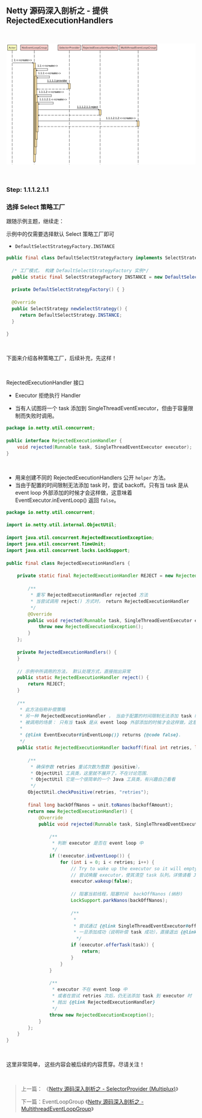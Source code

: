 ## Netty 源码深入剖析之 - 提供 RejectedExecutionHandlers

&nbsp;

![netty-source-analysis-nio-event-loop-group-uml](images/netty-source-analysis-nio-event-loop-group-uml.png)

&nbsp;

### Step: 1.1.1.2.1.1

### 选择 Select 策略工厂

跟随示例主题，继续走： 

示例中的仅需要选择默认 Select 策略工厂即可

- `DefaultSelectStrategyFactory.INSTANCE`

```java
public final class DefaultSelectStrategyFactory implements SelectStrategyFactory {

  /* 工厂模式， 构建 DefaultSelectStrategyFactory 实例*/  
  public static final SelectStrategyFactory INSTANCE = new DefaultSelectStrategyFactory();

  private DefaultSelectStrategyFactory() { }
  
  @Override
  public SelectStrategy newSelectStrategy() {
     return DefaultSelectStrategy.INSTANCE;
  }
  
}
```

&nbsp;

下面来介绍各种策略工厂，后续补充，先这样！

&nbsp;

RejectedExecutionHandler 接口 

- Executor 拒绝执行 Handler 

- 当有人试图将一个 task 添加到 SingleThreadEventExecutor，但由于容量限制而失败时调用。

```java
package io.netty.util.concurrent;

public interface RejectedExecutionHandler {
    void rejected(Runnable task, SingleThreadEventExecutor executor);
}
```

&nbsp;

- 用来创建不同的 RejectedExecutionHandlers 公开 `helper` 方法。
- 当由于配置的时间限制无法添加 task 时，尝试 backoff。只有当 task 是从 event loop 外部添加的时候才会这样做，这意味着 EventExecutor.inEventLoop() 返回 `false`。

```java
package io.netty.util.concurrent;

import io.netty.util.internal.ObjectUtil;

import java.util.concurrent.RejectedExecutionException;
import java.util.concurrent.TimeUnit;
import java.util.concurrent.locks.LockSupport;

public final class RejectedExecutionHandlers {

    private static final RejectedExecutionHandler REJECT = new RejectedExecutionHandler() {

        /**
         * 重写 RejectedExecutionHandler rejected 方法
         * 当尝试调用 reject() 方式时， return RejectedExecutionHandler
         */
        @Override
        public void rejected(Runnable task, SingleThreadEventExecutor executor) {
            throw new RejectedExecutionException();
        }
    };

    private RejectedExecutionHandlers() {
    }

    // 示例中所调用的方法， 默认处理方式，直接抛出异常
    public static RejectedExecutionHandler reject() {
        return REJECT;
    }

    /**
     * 此方法俗称补偿策略
     * 另一种 RejectedExecutionHandler ， 当由于配置的时间限制无法添加 task 时，尝试 backoff。
     * 被调用的场景： 只有当 task 是从 event loop 外部添加的时候才会这样做，这意味着 EventExecutor.inEventLoop() 返回false。
     *
     * {@link EventExecutor#inEventLoop()} returns {@code false}.
     */
    public static RejectedExecutionHandler backoff(final int retries, long backoffAmount, TimeUnit unit) {

        /**
         * 确保参数 retries 重试次数为整数（positive），
         * ObjectUtil 工具类，这里就不展开了，不在讨论范围.
         * ObjectUtil 它是一个很简单的一个 Java 工具类，有兴趣自己看看
         */
        ObjectUtil.checkPositive(retries, "retries");
        
        final long backOffNanos = unit.toNanos(backoffAmount);
        return new RejectedExecutionHandler() {
            @Override
            public void rejected(Runnable task, SingleThreadEventExecutor executor) {

                /**
                 * 判断 executor 是否在 event loop 中
                 */
                if (!executor.inEventLoop()) {
                    for (int i = 0; i < retries; i++) {
                        // Try to wake up the executor so it will empty its task queue.
                        // 尝试唤醒 executor，使其清空 task 队列。详情请看 Java 多线程知识。不在讨论范围
                        executor.wakeup(false);

                        // 阻塞当前线程，阻塞时间  backOffNanos (纳秒)
                        LockSupport.parkNanos(backOffNanos);

                        /**
                         *
                         * 尝试通过 {@link SingleThreadEventExecutor#offerTask offerTask} 添加 task 到 executor
                         * 一旦添加成功（说明补偿 task 成功），直接退出 {@link RejectedExecutionHandlers.backoff backoff} 方法
                          */
                        if (executor.offerTask(task)) {
                            return;
                        }
                    }
                }

                /**
                 * executor 不在 event loop 中
                 * 或者在尝试 retries 次后，仍无法添加 task 到 executor 时
                 * 抛出 {@link RejectedExecutionHandler}
                 */
                throw new RejectedExecutionException();
            }
        };
    }
}
```

&nbsp;

这里非常简单， 这些内容会被后续的内容贯穿。尽请关注！

&nbsp;

>  上一篇： 《[Netty 源码深入剖析之 - SelectorProvider (Multiplux)](netty-source-analysis-selector-provider.md)》
>
> 下一篇：EventLoopGroup  《[Netty 源码深入剖析之 - MultithreadEventLoopGroup](netty-source-analysis-multithread-eventloop-group.md)》